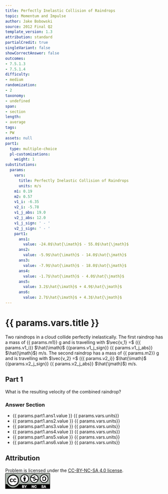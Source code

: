 ```yaml
---
title: Perfectly Inelastic Collision of Raindrops
topic: Momentum and Impulse
author: Jake Bobowski
source: 2012 Final Q2
template_version: 1.3
attribution: standard
partialCredit: true
singleVariant: false
showCorrectAnswer: false
outcomes:
- 7.5.1.3
- 7.5.1.4
difficulty:
- medium
randomization:
- 2
taxonomy:
- undefined
span:
- section
length:
- average
tags:
- PW
assets: null
part1:
  type: multiple-choice
  pl-customizations:
    weight: 1
substitutions:
  params:
    vars:
      title: Perfectly Inelastic Collision of Raindrops
      units: m/s
    m1: 0.19
    m2: 0.57
    v1_i: -6.35
    v2_i: -5.78
    v1_j_abs: 19.0
    v2_j_abs: 12.0
    v1_j_sign: ' - '
    v2_j_sign: ' - '
    part1:
      ans1:
        value: -24.0$\hat{\imath}$ - 55.0$\hat{\jmath}$
      ans2:
        value: -5.9$\hat{\imath}$ - 14.0$\hat{\jmath}$
      ans3:
        value: -7.9$\hat{\imath}$ - 18.0$\hat{\jmath}$
      ans4:
        value: -1.7$\hat{\imath}$ - 4.0$\hat{\jmath}$
      ans5:
        value: 3.2$\hat{\imath}$ + 4.9$\hat{\jmath}$
      ans6:
        value: 2.7$\hat{\imath}$ + 4.3$\hat{\jmath}$
---
```

# {{ params.vars.title }}
Two raindrops in a cloud collide perfectly inelastically. The first raindrop has a mass of {{ params.m1}} g and is travelling with $\vec{v_1} =$ ({{ params.v1_i}} $\hat{\imath}$ {{params.v1_j_sign}} {{ params.v1_j_abs}} $\hat{\jmath}$) m/s.
The second raindrop has a mass of {{ params.m2}} g and is travelling with $\vec{v_2} =$ ({{ params.v2_i}} $\hat{\imath}$ {{params.v2_j_sign}} {{ params.v2_j_abs}} $\hat{\jmath}$) m/s.

## Part 1

What is the resulting velocity of the combined raindrop?

### Answer Section

- {{ params.part1.ans1.value }} {{ params.vars.units}}
- {{ params.part1.ans2.value }} {{ params.vars.units}}
- {{ params.part1.ans3.value }} {{ params.vars.units}}
- {{ params.part1.ans4.value }} {{ params.vars.units}}
- {{ params.part1.ans5.value }} {{ params.vars.units}}
- {{ params.part1.ans6.value }} {{ params.vars.units}}

## Attribution

Problem is licensed under the [CC-BY-NC-SA 4.0 license](https://creativecommons.org/licenses/by-nc-sa/4.0/).<br> ![The Creative Commons 4.0 license requiring attribution-BY, non-commercial-NC, and share-alike-SA license.](https://raw.githubusercontent.com/firasm/bits/master/by-nc-sa.png)